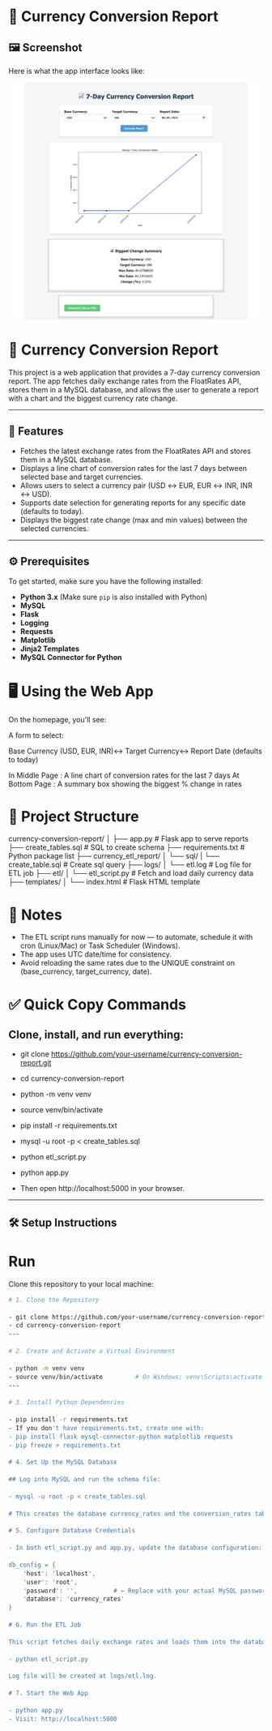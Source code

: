 # 💱 Currency Conversion Report
## 🖼️ Screenshot
Here is what the app interface looks like:

![App Screenshot](assets/App_screenshot.png)


# 💱 Currency Conversion Report

This project is a web application that provides a 7-day currency conversion report. The app fetches daily exchange rates from the FloatRates API, stores them in a MySQL database, and allows the user to generate a report with a chart and the biggest currency rate change.

---

## 🚀 Features
- Fetches the latest exchange rates from the FloatRates API and stores them in a MySQL database.
- Displays a line chart of conversion rates for the last 7 days between selected base and target currencies.
- Allows users to select a currency pair (USD ↔ EUR, EUR ↔ INR, INR ↔ USD).
- Supports date selection for generating reports for any specific date (defaults to today).
- Displays the biggest rate change (max and min values) between the selected currencies.

---

## ⚙️ Prerequisites

To get started, make sure you have the following installed:

- **Python 3.x** (Make sure `pip` is also installed with Python)
- **MySQL** 
- **Flask**
- **Logging**
- **Requests**
- **Matplotlib**
- **Jinja2 Templates**
- **MySQL Connector for Python**

# 🖥️ Using the Web App
On the homepage, you'll see:

A form to select:

Base Currency (USD, EUR, INR)↔ Target Currency↔ Report Date (defaults to today)

In Middle Page : A line chart of conversion rates for the last 7 days
At Bottom Page : A summary box showing the biggest % change in rates


# 📁 Project Structure

currency-conversion-report/
│
├── app.py                # Flask app to serve reports
├── create_tables.sql     # SQL to create schema
├── requirements.txt      # Python package list
├── currency_etl_report/
│      └── sql/
|          └── create_table.sql # Create sql query
├── logs/
│   └── etl.log           # Log file for ETL job
├── etl/
│   └── etl_script.py     # Fetch and load daily currency data
├── templates/
│   └── index.html        # Flask HTML template



# 📌 Notes
- The ETL script runs manually for now — to automate, schedule it with cron (Linux/Mac) or Task Scheduler (Windows).
- The app uses UTC date/time for consistency.
- Avoid reloading the same rates due to the UNIQUE constraint on (base_currency, target_currency, date).

# ✅ Quick Copy Commands
## Clone, install, and run everything:

- git clone https://github.com/your-username/currency-conversion-report.git
- cd currency-conversion-report
- python -m venv venv
- source venv/bin/activate
- pip install -r requirements.txt
- mysql -u root -p < create_tables.sql
- python etl_script.py
- python app.py

- Then open http://localhost:5000 in your browser.

---

## 🛠️ Setup Instructions

# Run  

Clone this repository to your local machine:

```bash
# 1. Clone the Repository

- git clone https://github.com/your-username/currency-conversion-report.git
- cd currency-conversion-report
---

# 2. Create and Activate a Virtual Environment

- python -m venv venv
- source venv/bin/activate         # On Windows: venv\Scripts\activate
---

# 3. Install Python Dependencies

- pip install -r requirements.txt
- If you don't have requirements.txt, create one with:
- pip install flask mysql-connector-python matplotlib requests
- pip freeze > requirements.txt

# 4. Set Up the MySQL Database

## Log into MySQL and run the schema file:

- mysql -u root -p < create_tables.sql

# This creates the database currency_rates and the conversion_rates table.

# 5. Configure Database Credentials

- In both etl_script.py and app.py, update the database configuration:

db_config = {
    'host': 'localhost',
    'user': 'root',
    'password': '',          # ← Replace with your actual MySQL password
    'database': 'currency_rates'
}

# 6. Run the ETL Job

This script fetches daily exchange rates and loads them into the database. Run it manually (or later via a cron job):

- python etl_script.py

Log file will be created at logs/etl.log.

# 7. Start the Web App

- python app.py
- Visit: http://localhost:5000


